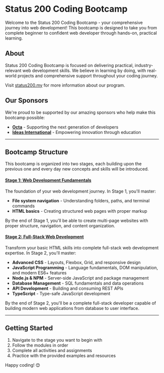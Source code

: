 # Status 200 Coding Bootcamp

Welcome to the Status 200 Coding Bootcamp - your comprehensive journey into web development! This bootcamp is designed to take you from complete beginner to confident web developer through hands-on, practical learning.

## About

Status 200 Coding Bootcamp is focused on delivering practical, industry-relevant web development skills. We believe in learning by doing, with real-world projects and comprehensive support throughout your coding journey.

Visit [status200.my](https://status200.my) for more information about our program.

## Our Sponsors

We're proud to be supported by our amazing sponsors who help make this bootcamp possible:

-   **[Octa](https://www.octafx.com)** - Supporting the next generation of developers
-   **[Ideas International](https://ideasinternational.org.my)** - Empowering innovation through education

---

## Bootcamp Structure

This bootcamp is organized into two stages, each building upon the previous one and every day new concepts and skills will be introduced.

#### [Stage 1: Web Development Fundamentals](./Stage-1/readme.md)

The foundation of your web development journey. In Stage 1, you'll master:

-   **File system navigation** - Understanding folders, paths, and terminal commands
-   **HTML basics** - Creating structured web pages with proper markup

By the end of Stage 1, you'll be able to create multi-page websites with proper structure, navigation, and content organization.

#### [Stage 2: Full-Stack Web Development](./Stage-2/readme.md)

Transform your basic HTML skills into complete full-stack web development expertise. In Stage 2, you'll master:

-   **Advanced CSS** - Layouts, Flexbox, Grid, and responsive design
-   **JavaScript Programming** - Language fundamentals, DOM manipulation, and modern ES6+ features
-   **Node.js & NPM** - Server-side JavaScript and package management
-   **Database Management** - SQL fundamentals and data operations
-   **API Development** - Building and consuming REST APIs
-   **TypeScript** - Type-safe JavaScript development

By the end of Stage 2, you'll be a complete full-stack developer capable of building modern web applications from database to user interface.

---

## Getting Started

1. Navigate to the stage you want to begin with
2. Follow the modules in order
3. Complete all activities and assignments
4. Practice with the provided examples and resources

Happy coding! 😊
